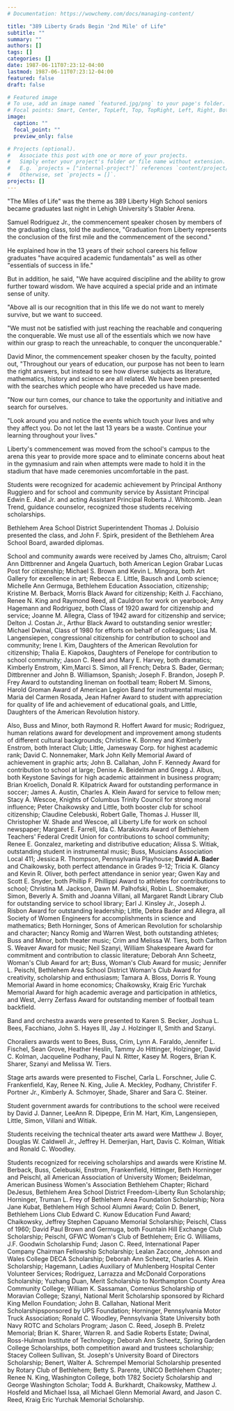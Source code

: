 ```yaml
---
# Documentation: https://wowchemy.com/docs/managing-content/

title: "389 Liberty Grads Begin '2nd Mile' of Life"
subtitle: ""
summary: ""
authors: []
tags: []
categories: []
date: 1987-06-11T07:23:12-04:00
lastmod: 1987-06-11T07:23:12-04:00
featured: false
draft: false

# Featured image
# To use, add an image named `featured.jpg/png` to your page's folder.
# Focal points: Smart, Center, TopLeft, Top, TopRight, Left, Right, BottomLeft, Bottom, BottomRight.
image:
  caption: ""
  focal_point: ""
  preview_only: false

# Projects (optional).
#   Associate this post with one or more of your projects.
#   Simply enter your project's folder or file name without extension.
#   E.g. `projects = ["internal-project"]` references `content/project/deep-learning/index.md`.
#   Otherwise, set `projects = []`.
projects: []
---
```


"The Miles of Life" was the theme as 389 Liberty High School seniors became graduates last night in Lehigh University's Stabler Arena.

Samuel Rodriguez Jr., the commencement speaker chosen by members of the graduating class, told the audience, "Graduation from Liberty represents the conclusion of the first mile and the commencement of the second."

He explained how in the 13 years of their school careers his fellow graduates "have acquired academic fundamentals" as well as other "essentials of success in life."

But in addition, he said, "We have acquired discipline and the ability to grow further toward wisdom. We have acquired a special pride and an intimate sense of unity.

"Above all is our recognition that in this life we do not want to merely survive, but we want to succeed.

"We must not be satisfied with just reaching the reachable and conquering the conquerable. We must use all of the essentials which we now have within our grasp to reach the unreachable, to conquer the unconquerable."

David Minor, the commencement speaker chosen by the faculty, pointed out, "Throughout our years of education, our purpose has not been to learn the right answers, but instead to see how diverse subjects as literature, mathematics, history and science are all related. We have been presented with the searches which people who have preceded us have made.

"Now our turn comes, our chance to take the opportunity and initiative and search for ourselves.

"Look around you and notice the events which touch your lives and why they affect you. Do not let the last 13 years be a waste. Continue your learning throughout your lives."

Liberty's commencement was moved from the school's campus to the arena this year to provide more space and to eliminate concerns about heat in the gymnasium and rain when attempts were made to hold it in the stadium that have made ceremonies uncomfortable in the past.

Students were recognized for academic achievement by Principal Anthony Ruggiero and for school and community service by Assistant Principal Edwin E. Abel Jr. and acting Assistant Principal Roberta J. Whitcomb. Jean Trend, guidance counselor, recognized those students receiving scholarships.

Bethlehem Area School District Superintendent Thomas J. Doluisio presented the class, and John F. Spirk, president of the Bethlehem Area School Board, awarded diplomas.

School and community awards were received by James Cho, altruism; Carol Ann Dittbrenner and Angela Quartuch, both American Legion Grabar Lucas Post for citizenship; Michael S. Brown and Kevin L. Mingora, both Art Gallery for excellence in art; Rebecca E. Little, Bausch and Lomb science; Michelle Ann Germuga, Bethlehem Education Association, citizenship; Kristine M. Berback, Morris Black Award for citizenship; Keith J. Facchiano, Renee N. King and Raymond Reed, all Cauldron for work on yearbook; Amy Hagemann and Rodriguez, both Class of 1920 award for citizenship and service; Joanne M. Allegra, Class of 1942 award for citizenship and service; Delton J. Costan Jr., Arthur Black Award to outstanding senior wrestler; Michael Dwinal, Class of 1980 for efforts on behalf of colleagues; Lisa M. Langensiepen, congressional citizenship for contribution to school and community; Irene I. Kim, Daughters of the American Revolution for citizenship; Thalia E. Kiapokos, Daughters of Penelope for contribution to school community; Jason C. Reed and Mary E. Harvey, both dramatics; Kimberly Enstrom, Kim,Marci S. Simon, all French; Debra S. Bader, German; Dittbrenner and John B. Williamson, Spanish; Joseph F. Brandon, Joseph P. Frey Award to outstanding lineman on football team; Robert M. Simons, Harold Groman Award of American Legion Band for instrumental music; Maria del Carmen Rosada, Jean Hafner Award to student with appreciation for quality of life and achievement of educational goals, and Little, Daughters of the American Revolution history.

Also, Buss and Minor, both Raymond R. Hoffert Award for music; Rodriguez, human relations award for development and improvement among students of different cultural backgrounds; Christine K. Bonney and Kimberly Enstrom, both Interact Club; Little, Jamesway Corp. for highest academic rank; David C. Nonnemaker, Mark John Kelly Memorial Award of achievement in graphic arts; John B. Callahan, John F. Kennedy Award for contribution to school at large; Denise A. Beidelman and Gregg J. Albus, both Keystone Savings for high academic attainment in business program; Brian Kroelich, Donald R. Kilpatrick Award for outstanding performance in soccer; James A. Austin, Charles A. Klein Award for service to fellow men; Stacy A. Wescoe, Knights of Columbus Trinity Council for strong moral influence; Peter Chaikowsky and Little, both booster club for school citizenship; Claudine Celebuski, Robert Galle, Thomas J. Husser III, Christopher W. Shade and Wescoe, all Liberty Life for work on school newspaper; Margaret E. Farrell, Ida C. Marakovits Award of Bethlehem Teachers' Federal Credit Union for contributions to school community; Renee E. Gonzalez, marketing and distributive education; Alissa S. Witiak, outstanding student in instrumental music; Buss, Musicians Association Local 411; Jessica R. Thompson, Pennsylvania Playhouse; **David A. Bader** and Chaikowsky, both perfect attendance in Grades 9-12; Tricia K. Glancy and Kevin R. Oliver, both perfect attendance in senior year; Gwen Kay and Scott E. Snyder, both Phillip F. Phillippi Award to athletes for contributions to school; Christina M. Jackson, Dawn M. Palhofski, Robin L. Shoemaker, Simon, Beverly A. Smith and Joanna Villani, all Margaret Randt Library Club for outstanding service to school library; Earl J. Kinsley Jr., Joseph J. Risbon Award for outstanding leadership; Little, Debra Bader and Allegra, all Society of Women Engineers for accomplishments in science and mathematics; Beth Horninger, Sons of American Revolution for scholarship and character; Nancy Romig and Warren West, both outstanding athletes; Buss and Minor, both theater music; Crim and Melissa W. Tiers, both Carlton S. Weaver Award for music; Neil Szanyi, William Shakespeare Award for commitment and contribution to classic literature; Deborah Ann Scheetz, Woman's Club Award for art; Buss, Woman's Club Award for music; Jennifer L. Peischl, Bethlehem Area School District Woman's Club Award for creativity, scholarship and enthusiasm; Tamara A. Bloss, Dorris R. Young Memorial Award in home economics; Chaikowsky, Kraig Eric Yurchak Memorial Award for high academic average and participation in athletics, and West, Jerry Zerfass Award for outstanding member of football team backfield.

Band and orchestra awards were presented to Karen S. Becker, Joshua L. Bees, Facchiano, John S. Hayes III, Jay J. Holzinger II, Smith and Szanyi.

Choraliers awards went to Bees, Buss, Crim, Lynn A. Faraldo, Jennifer L. Fischel, Sean Grove, Heather Heslin, Tammy Jo Hittinger, Holzinger, David C. Kolman, Jacqueline Podhany, Paul N. Ritter, Kasey M. Rogers, Brian K. Sharer, Szanyi and Melissa W. Tiers.

Stage arts awards were presented to Fischel, Carla L. Forschner, Julie C. Frankenfield, Kay, Renee N. King, Julie A. Meckley, Podhany, Christifer F. Portner Jr., Kimberly A. Schmoyer, Shade, Sharer and Sara C. Steiner.

Student government awards for contributions to the school were received by David J. Danner, LeeAnn R. Dipeppe, Erin M. Hart, Kim, Langensiepen, Little, Simon, Villani and Witiak.

Students receiving the technical theater arts award were Matthew J. Boyer, Douglas W. Caldwell Jr., Jeffrey H. Demerjian, Hart, Davis C. Kolman, Witiak and Ronald C. Woodley.

Students recognized for receiving scholarships and awards were Kristine M. Berback, Buss, Celebuski, Enstrom, Frankenfield, Hittinger, Beth Horninger and Peischl, all American Association of University Women; Beidelman, American Business Women's Association Bethlehem Chapter; Richard DeJesus, Bethlehem Area School District Freedom-Liberty Run Scholarship; Horninger, Truman L. Frey of Bethlehem Area Foundation Scholarship; Nora Jane Kubat, Bethlehem High School Alumni Award; Colin D. Benert, Bethlehem Lions Club Edward C. Kunow Education Fund Award; Chaikowsky, Jeffrey Stephen Capuano Memorial Scholarship; Peischl, Class of 1960; David Paul Brown and Germuga, both Fountain Hill Exchange Club Scholarship; Peischl, GFWC Woman's Club of Bethlehem; Eric G. Williams, J.F. Goodwin Scholarship Fund; Jason C. Reed, International Paper Company Chairman Fellowship Scholarship; Lealan Zaccone, Johnson and Wales College DECA Scholarship; Deborah Ann Scheetz, Charles A. Klein Scholarship; Hagemann, Ladies Auxiliary of Muhlenberg Hospital Center Volunteer Services; Rodriguez, Larrazza and McDonald Corporations Scholarship; Yuzhang Duan, Merit Scholarship to Northampton County Area Community College; William K. Sassaman, Comenius Scholarship of Moravian College; Szanyi, National Merit Scholarship sponsored by Richard King Mellon Foundation; John B. Callahan, National Merit Scholarshipsponsored by UPS Foundation; Horninger, Pennsylvania Motor Truck Association; Ronald C. Woodley, Pennsylvania State University both Navy ROTC and Scholars Program; Jason C. Reed, Joseph B. Preletz Memorial; Brian K. Sharer, Warren R. and Sadie Roberts Estate; Dwinal, Ross-Hulman Institute of Technology; Deborah Ann Scheetz, Spring Garden College Scholarships, both competition award and trustees scholarship; Stacey Colleen Sullivan, St. Joseph's University Board of Directors Scholarship; Benert, Walter A. Schrempel Memorial Scholarship presented by Rotary Club of Bethlehem; Betty S. Parente, UNICO Bethlehem Chapter; Renee N. King, Washington College, both 1782 Society Scholarship and George Washington Scholar; Todd A. Burkhardt, Chaikowsky, Matthew J. Hosfeld and Michael Issa, all Michael Glenn Memorial Award, and Jason C. Reed, Kraig Eric Yurchak Memorial Scholarship.

